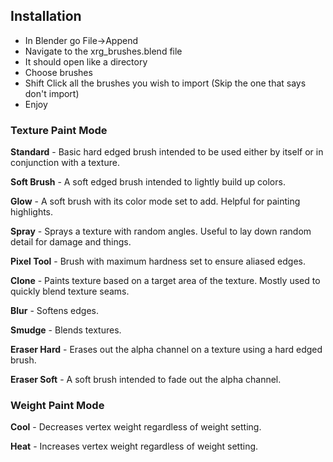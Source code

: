 ## Installation

- In Blender go File->Append
- Navigate to the xrg_brushes.blend file
- It should open like a directory
- Choose brushes
- Shift Click all the brushes you wish to import (Skip the one that says don't import)
- Enjoy

### Texture Paint Mode

**Standard** - Basic hard edged brush intended to be used either by itself or in conjunction with a texture.

**Soft Brush** - A soft edged brush intended to lightly build up colors.

**Glow** - A soft brush with its color mode set to add. Helpful for painting highlights.

**Spray** - Sprays a texture with random angles. Useful to lay down random detail for damage and things.

**Pixel Tool** - Brush with maximum hardness set to ensure aliased edges.

**Clone** - Paints texture based on a target area of the texture. Mostly used to quickly blend texture seams.

**Blur** - Softens edges.

**Smudge** - Blends textures.

**Eraser Hard** - Erases out the alpha channel on a texture using a hard edged brush.

**Eraser Soft** - A soft brush intended to fade out the alpha channel.


### Weight Paint Mode

**Cool** - Decreases vertex weight regardless of weight setting.

**Heat** - Increases vertex weight regardless of weight setting.
